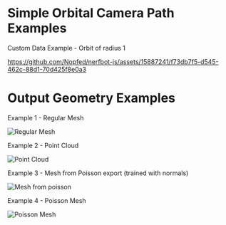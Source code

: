 # Simple Orbital Camera Path Examples

Custom Data Example - Orbit of radius 1


https://github.com/Nopfed/nerfbot-js/assets/15887241/f73db7f5-d545-462c-88d1-70d425f8e0a3



# Output Geometry Examples

Example 1 - Regular Mesh

![Regular Mesh](https://github.com/Nopfed/nerfbot-js/assets/15887241/02e60087-a6cf-4b81-828b-3db5d79d963a)



Example 2 - Point Cloud

![Point Cloud](https://github.com/Nopfed/nerfbot-js/assets/15887241/51bca1b0-4f89-4b44-b516-1e93f8a64133)



Example 3 - Mesh from Poisson export (trained with normals)

![Mesh from poisson](https://github.com/Nopfed/nerfbot-js/assets/15887241/b636ea6b-5f69-48d6-a4f7-48f5e25a39d9)



Example 4 - Poisson Mesh

![Poisson Mesh](https://github.com/Nopfed/nerfbot-js/assets/15887241/f580894c-28f1-46e6-9162-879bf44d4ec5)


